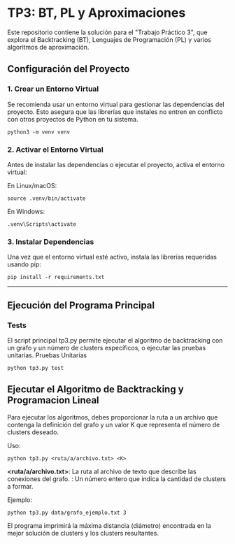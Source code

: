 # TP3: BT, PL y Aproximaciones

Este repositorio contiene la solución para el "Trabajo Práctico 3", que explora el Backtracking (BT), Lenguajes de Programación (PL) y varios algoritmos de aproximación.
## Configuración del Proyecto
### 1. Crear un Entorno Virtual

Se recomienda usar un entorno virtual para gestionar las dependencias del proyecto. Esto asegura que las librerías que instales no entren en conflicto con otros proyectos de Python en tu sistema.

    python3 -m venv venv

### 2. Activar el Entorno Virtual

Antes de instalar las dependencias o ejecutar el proyecto, activa el entorno virtual:

En Linux/macOS:

    source .venv/bin/activate

En Windows:

    .venv\Scripts\activate

### 3. Instalar Dependencias

Una vez que el entorno virtual esté activo, instala las librerías requeridas usando pip:

    pip install -r requirements.txt
---
## Ejecución del Programa Principal
### Tests
El script principal tp3.py permite ejecutar el algoritmo de backtracking con un grafo y un número de clusters específicos, o ejecutar las pruebas unitarias.
Pruebas Unitarias

    python tp3.py test

## Ejecutar el Algoritmo de Backtracking y Programacion Lineal

Para ejecutar los algoritmos, debes proporcionar la ruta a un archivo que contenga la definición del grafo y un valor K que representa el número de clusters deseado.

Uso:

    python tp3.py <ruta/a/archivo.txt> <K>

**<ruta/a/archivo.txt>**: La ruta al archivo de texto que describe las conexiones del grafo.
**<K>**: Un número entero que indica la cantidad de clusters a formar.

Ejemplo:

    python tp3.py data/grafo_ejemplo.txt 3

El programa imprimirá la máxima distancia (diámetro) encontrada en la mejor solución de clusters y los clusters resultantes.
